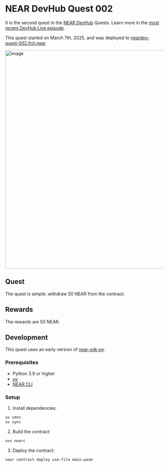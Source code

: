 # NEAR DevHub Quest 002

It is the second quest in the [NEAR DevHub](https://dev.near.org) Quests. Learn more in the [most recent DevHub Live episode](https://www.youtube.com/live/P9pCbtyGKzY?si=STLteoUUMUIC9n5p&t=2397).

This quest started on March 7th, 2025, and was deployed to [neardev-quest-002.frol.near](https://explorer.near.org/accounts/neardev-quest-002.frol.near).

<img width="696" alt="image" src="https://github.com/user-attachments/assets/6080821c-b128-437c-b4bd-79417d9bea57" />

## Quest

The quest is simple: withdraw 50 NEAR from the contract.

## Rewards

The rewards are 50 NEAR.

## Development

This quest uses an early version of [near-sdk-py](https://github.com/r-near/near-sdk-py).

### Prerequisites

- Python 3.9 or higher
- [uv](https://pypi.org/project/uv/)
- [NEAR CLI](https://near.cli.rs)

### Setup

1. Install dependencies:

```sh
uv venv
uv sync
```

2. Build the contract:

```sh
uvx nearc
```

3. Deploy the contract:

```sh
near contract deploy use-file main.wasm
```

